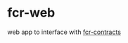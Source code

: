 fcr-web
=======

web app to interface with [fcr-contracts](https://github.com/levelkdev/fcr-contracts)
